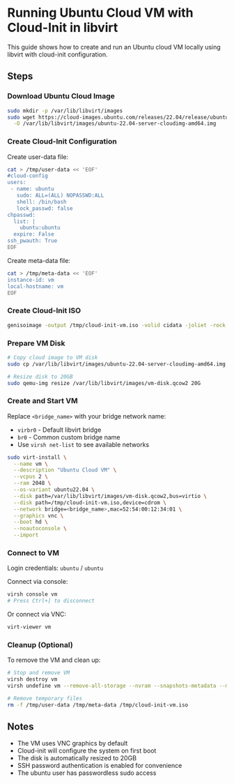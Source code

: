 # Running Ubuntu Cloud VM with Cloud-Init in libvirt

This guide shows how to create and run an Ubuntu cloud VM locally using libvirt with cloud-init configuration.

## Steps

### Download Ubuntu Cloud Image

```bash
sudo mkdir -p /var/lib/libvirt/images
sudo wget https://cloud-images.ubuntu.com/releases/22.04/release/ubuntu-22.04-server-cloudimg-amd64.img \
  -O /var/lib/libvirt/images/ubuntu-22.04-server-cloudimg-amd64.img
```

### Create Cloud-Init Configuration

Create user-data file:
```bash
cat > /tmp/user-data << 'EOF'
#cloud-config
users:
 - name: ubuntu
   sudo: ALL=(ALL) NOPASSWD:ALL
   shell: /bin/bash
   lock_passwd: false
chpasswd:
  list: |
    ubuntu:ubuntu
  expire: False
ssh_pwauth: True
EOF
```

Create meta-data file:
```bash
cat > /tmp/meta-data << 'EOF'
instance-id: vm
local-hostname: vm
EOF
```

### Create Cloud-Init ISO

```bash
genisoimage -output /tmp/cloud-init-vm.iso -volid cidata -joliet -rock /tmp/user-data /tmp/meta-data
```

### Prepare VM Disk

```bash
# Copy cloud image to VM disk
sudo cp /var/lib/libvirt/images/ubuntu-22.04-server-cloudimg-amd64.img /var/lib/libvirt/images/vm-disk.qcow2

# Resize disk to 20GB
sudo qemu-img resize /var/lib/libvirt/images/vm-disk.qcow2 20G
```

### Create and Start VM

Replace `<bridge_name>` with your bridge network name:
- `virbr0` - Default libvirt bridge
- `br0` - Common custom bridge name
- Use `virsh net-list` to see available networks

```bash
sudo virt-install \
  --name vm \
  --description "Ubuntu Cloud VM" \
  --vcpus 2 \
  --ram 2048 \
  --os-variant ubuntu22.04 \
  --disk path=/var/lib/libvirt/images/vm-disk.qcow2,bus=virtio \
  --disk path=/tmp/cloud-init-vm.iso,device=cdrom \
  --network bridge=<bridge_name>,mac=52:54:00:12:34:01 \
  --graphics vnc \
  --boot hd \
  --noautoconsole \
  --import
```

### Connect to VM

Login credentials: `ubuntu` / `ubuntu`

Connect via console:
```bash
virsh console vm
# Press Ctrl+] to disconnect
```

Or connect via VNC:
```bash
virt-viewer vm
```

### Cleanup (Optional)

To remove the VM and clean up:
```bash
# Stop and remove VM
virsh destroy vm
virsh undefine vm --remove-all-storage --nvram --snapshots-metadata --managed-save

# Remove temporary files
rm -f /tmp/user-data /tmp/meta-data /tmp/cloud-init-vm.iso
```

## Notes

- The VM uses VNC graphics by default
- Cloud-init will configure the system on first boot
- The disk is automatically resized to 20GB
- SSH password authentication is enabled for convenience
- The ubuntu user has passwordless sudo access

